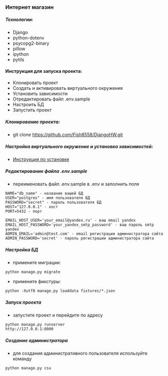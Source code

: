 ### Интернет магазин 

##### Технологии:
- Django
- python-dotenv
- psycopg2-binary
- pillow
- ipython
- pytils


#### Инструкция для запуска проекта:
- Клонировать проект
- Создать и активировать виртуального окружения
- Установить зависимости
- Отредактировать файл .env.sample
- Настроить БД
- Запустить проект


##### Клонирование проекта:
- git clone https://github.com/Fish8558/DjangoHW.git

##### Настройка виртуального окружение и установка зависимостей:
- [Инструкция по установке](https://sky.pro/media/kak-sozdat-virtualnoe-okruzhenie-python/)

##### Редактирование файла .env.sample
- переименовать файл .env.sample в .env и заполнить поля
```text
NAME="db_name" - название вашей БД
USER="postgres" - имя пользователя БД
PASSWORD="secret" - пароль пользователя БД
HOST="127.0.0.1" - хост
PORT=5432 - порт

EMAIL_HOST_USER='your_email@yandex.ru' - ваш email yandex
EMAIL_HOST_PASSWORD='your_yandex_smtp_password' - ваш пароль smtp yandex
ADMIN_EMAIL='admin@test.com' - email регистрации администратора сайта
ADMIN_PASSWORD='secret' - пароль регистрации администратора сайта
```
##### Настройка БД
- примените миграции:
```text
python manage.py migrate
```
- примените фикстуры:
```text
python -Xutf8 manage.py loaddata fixtures/*.json
```

##### Запуск проекта
- запустите проект и перейдите по адресу
```text
python manage.py runserver
http://127.0.0.1:8000
```

##### Создание администратора
- для создания административного пользователя используйте команду
```text
python manage.py csu
```
